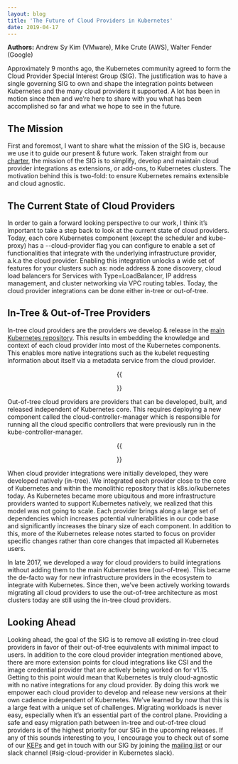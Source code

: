 ```yaml
---
layout: blog
title: 'The Future of Cloud Providers in Kubernetes'
date: 2019-04-17
---
```


**Authors:** Andrew Sy Kim (VMware), Mike Crute (AWS), Walter Fender (Google)

Approximately 9 months ago, the Kubernetes community agreed to form the Cloud Provider Special Interest Group (SIG). The justification was to have a single governing SIG to own and shape the integration points between Kubernetes and the many cloud providers it supported. A lot has been in motion since then and we’re here to share with you what has been accomplished so far and what we hope to see in the future.

## The Mission

First and foremost, I want to share what the mission of the SIG is, because we use it to guide our present & future work. Taken straight from our [charter](https://github.com/kubernetes/community/blob/master/sig-cloud-provider/CHARTER.md), the mission of the SIG is to simplify, develop and maintain cloud provider integrations as extensions, or add-ons, to Kubernetes clusters. The motivation behind this is two-fold: to ensure Kubernetes remains extensible and cloud agnostic.

## The Current State of Cloud Providers

In order to gain a forward looking perspective to our work, I think it’s important to take a step back to look at the current state of cloud providers. Today, each core Kubernetes component (except the scheduler and kube-proxy) has a --cloud-provider flag you can configure to enable a set of functionalities that integrate with the underlying infrastructure provider, a.k.a the cloud provider. Enabling this integration unlocks a wide set of features for your clusters such as: node address & zone discovery, cloud load balancers for Services with Type=LoadBalancer, IP address management, and cluster networking via VPC routing tables. Today, the cloud provider integrations can be done either in-tree or out-of-tree.

## In-Tree & Out-of-Tree Providers

In-tree cloud providers are the providers we develop & release in the [main Kubernetes repository](https://github.com/kubernetes/kubernetes/tree/master/pkg/cloudprovider/providers). This results in embedding the knowledge and context of each cloud provider into most of the Kubernetes components. This enables more native integrations such as the kubelet requesting information about itself via a metadata service from the cloud provider.

<center>{{<figure width="600" src="/images/docs/pre-ccm-arch.png" caption="In-Tree Cloud Provider Architecture (source: kubernetes.io)">}}</center>

Out-of-tree cloud providers are providers that can be developed, built, and released independent of Kubernetes core. This requires deploying a new component called the cloud-controller-manager which is responsible for running all the cloud specific controllers that were previously run in the kube-controller-manager.

<center>{{<figure width="600" src="/images/docs/post-ccm-arch.png" caption="Out-of-Tree Cloud Provider Architecture (source: kubernetes.io)">}}</center>


When cloud provider integrations were initially developed, they were developed natively (in-tree). We integrated each provider close to the core of Kubernetes and within the monolithic repository that is k8s.io/kubernetes today. As Kubernetes became more ubiquitous and more infrastructure providers wanted to support Kubernetes natively, we realized that this model was not going to scale. Each provider brings along a large set of dependencies which increases potential vulnerabilities in our code base and significantly increases the binary size of each component. In addition to this, more of the Kubernetes release notes started to focus on provider specific changes rather than core changes that impacted all Kubernetes users.

In late 2017, we developed a way for cloud providers to build integrations without adding them to the main Kubernetes tree (out-of-tree). This became the de-facto way for new infrastructure providers in the ecosystem to integrate with Kubernetes.  Since then, we’ve been actively working towards migrating all cloud providers to use the out-of-tree architecture as most clusters today are still using the in-tree cloud providers.

## Looking Ahead

Looking ahead, the goal of the SIG is to remove all existing in-tree cloud providers in favor of their out-of-tree equivalents with minimal impact to users. In addition to the core cloud provider integration mentioned above, there are more extension points for cloud integrations like CSI and the image credential provider that are actively being worked on for v1.15. Getting to this point would mean that Kubernetes is truly cloud-agnostic with no native integrations for any cloud provider. By doing this work we empower each cloud provider to develop and release new versions at their own cadence independent of Kubernetes.  We’ve learned by now that this is a large feat with a unique set of challenges. Migrating workloads is never easy, especially when it’s an essential part of the control plane. Providing a safe and easy migration path between in-tree and out-of-tree cloud providers is of the highest priority for our SIG in the upcoming releases. If any of this sounds interesting to you, I encourage you to check out of some of our [KEPs](https://github.com/kubernetes/enhancements/tree/master/keps/sig-cloud-provider) and get in touch with our SIG by joining the [mailing list](https://groups.google.com/forum/#!forum/kubernetes-sig-cloud-provider) or our slack channel (#sig-cloud-provider in Kubernetes slack).

